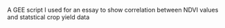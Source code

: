 A GEE script I used for an essay to show correlation between NDVI values and statstical crop yield data
